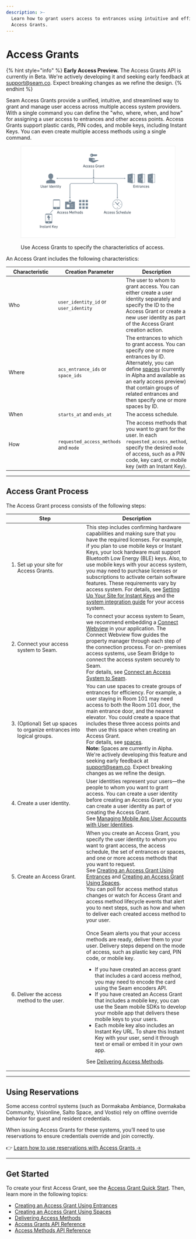 ```yaml
---
description: >-
  Learn how to grant users access to entrances using intuitive and efficient
  Access Grants.
---
```


# Access Grants

{% hint style="info" %}
**Early Access Preview.** The Access Grants API is currently in Beta. We're actively developing it and seeking early feedback at [support@seam.co](mailto:support@seam.co). Expect breaking changes as we refine the design.
{% endhint %}

Seam Access Grants provide a unified, intuitive, and streamlined way to grant and manage user access across multiple access system providers. With a single command you can define the "who, where, when, and how" for assigning a user access to entrances and other access points. Access Grants support plastic cards, PIN codes, and mobile keys, including Instant Keys. You can even create multiple access methods using a single command.

<figure><img src="../../.gitbook/assets/access-grant-using-entrances.png" alt="Use Access Grants to specify the characteristics of access."><figcaption><p>Use Access Grants to specify the characteristics of access.</p></figcaption></figure>

An Access Grant includes the following characteristics:

<table><thead><tr><th width="148.39999389648438">Characteristic</th><th>Creation Parameter</th><th>Description</th></tr></thead><tbody><tr><td>Who</td><td><code>user_identity_id</code> or <code>user_identity</code></td><td>The user to whom to grant access. You can either create a user identity separately and specify the ID to the Access Grant or create a new user identity as part of the Access Grant creation action.</td></tr><tr><td>Where</td><td><code>acs_entrance_ids</code> or <code>space_ids</code></td><td>The entrances to which to grant access. You can specify one or more entrances by ID. Alternately, you can define <a href="../../api/spaces/">spaces</a> (currently in Alpha and available as an early access preview) that contain groups of related entrances and then specify one or more spaces by ID.</td></tr><tr><td>When</td><td><code>starts_at</code> and <code>ends_at</code></td><td>The access schedule.</td></tr><tr><td>How</td><td><code>requested_access_methods</code> and <code>mode</code></td><td>The access methods that you want to grant for the user. In each <code>requested_access_method</code>, specify the desired <code>mode</code> of access, such as a PIN code, key card, or mobile key (with an Instant Key).</td></tr></tbody></table>

***

## Access Grant Process

The Access Grant process consists of the following steps:

<table><thead><tr><th width="198.800048828125">Step</th><th>Description</th></tr></thead><tbody><tr><td><ol><li>Set up your site for Access Grants.</li></ol></td><td>This step includes confirming hardware capabilities and making sure that you have the required licenses. For example, if you plan to use mobile keys or Instant Keys, your lock hardware must support Bluetooth Low Energy (BLE) keys. Also, to use mobile keys with your access system, you may need to purchase licenses or subscriptions to activate certain software features. These requirements vary by access system. For details, see <a href="../instant-keys/setting-up-your-site-for-instant-keys.md">Setting Up Your Site for Instant Keys</a> and the <a href="../../device-and-system-integration-guides/overview.md#access-control-systems">system integration guide</a> for your access system.</td></tr><tr><td><ol start="2"><li>Connect your access system to Seam.</li></ol></td><td>To connect your access system to Seam, we recommend embedding a <a href="../../core-concepts/connect-webviews/">Connect Webview</a> in your application. The Connect Webview flow guides the property manager through each step of the connection process. For on-premises access systems, use Seam Bridge to connect the access system securely to Seam.<br>For details, see <a href="../access-systems/connect-an-acs-to-seam/">Connect an Access System to Seam</a>.</td></tr><tr><td><ol start="3"><li>(Optional) Set up spaces to organize entrances into logical groups.</li></ol></td><td>You can use spaces to create groups of entrances for efficiency. For example, a user staying in Room 101 may need access to both the Room 101 door, the main entrance door, and the nearest elevator. You could create a space that includes these three access points and then use this space when creating an Access Grant.<br>For details, see <a href="../../api/spaces/">spaces</a>.<br><strong>Note:</strong> Spaces are currently in Alpha. We're actively developing this feature and seeking early feedback at <a href="mailto:support@seam.co">support@seam.co</a>. Expect breaking changes as we refine the design.</td></tr><tr><td><ol start="4"><li>Create a user identity.</li></ol></td><td>User identities represent your users—the people to whom you want to grant access. You can create a user identity before creating an Access Grant, or you can create a user identity as part of creating the Access Grant.<br>See <a href="../mobile-access/managing-mobile-app-user-accounts-with-user-identities.md#what-is-a-user-identity">Managing Mobile App User Accounts with User Identities</a>.</td></tr><tr><td><ol start="5"><li>Create an Access Grant.</li></ol></td><td>When you create an Access Grant, you specify the user identity to whom you want to grant access, the access schedule, the set of entrances or spaces, and one or more access methods that you want to request.<br>See <a href="creating-an-access-grant-using-entrances.md">Creating an Access Grant Using Entrances</a> and <a href="creating-an-access-grant-using-spaces.md">Creating an Access Grant Using Spaces</a>.<br>You can poll for access method status changes or watch for Access Grant and access method lifecycle events that alert you to next steps, such as how and when to deliver each created access method to your user.</td></tr><tr><td><ol start="6"><li>Deliver the access method to the user.</li></ol></td><td><p>Once Seam alerts you that your access methods are ready, deliver them to your user. Delivery steps depend on the mode of access, such as plastic key card, PIN code, or mobile key.</p><ul><li>If you have created an access grant that includes a card access method, you may need to encode the card using the Seam encoders API.</li><li>If you have created an Access Grant that includes a mobile key, you can use the Seam mobile SDKs to develop your mobile app that delivers these mobile keys to your users.</li><li>Each mobile key also includes an Instant Key URL. To share this Instant Key with your user, send it through text or email or embed it in your own app.</li></ul><p>See <a href="delivering-access-methods.md">Delivering Access Methods</a>.</p></td></tr></tbody></table>

***

## Using Reservations

Some access control systems (such as Dormakaba Ambiance, Dormakaba Community, Visionline, Salto Space, and Vostio) rely on offline override behavior for guest and resident credentials.

When issuing Access Grants for these systems, you’ll need to use reservations to ensure credentials override and join correctly.

👉 [Learn how to use reservations with Access Grants →](reservation-access-grants.md)

***

## Get Started

To create your first Access Grant, see the [Access Grant Quick Start](access-grant-quick-start.md). Then, learn more in the following topics:

* [Creating an Access Grant Using Entrances](creating-an-access-grant-using-entrances.md)
* [Creating an Access Grant Using Spaces](creating-an-access-grant-using-spaces.md)
* [Delivering Access Methods](delivering-access-methods.md)
* [Access Grants API Reference](../../api/access_grants/)
* [Access Methods API Reference](../../api/access_methods/)
